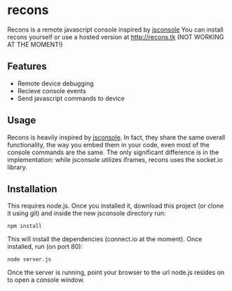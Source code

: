 recons
======

Recons is a remote javascript console inspired by [jsconsole](http://jsconsole.com)
You can install recons yourself or use a hosted version at http://recons.tk (NOT WORKING AT THE MOMENT!) 

Features
--------

* Remote device debugging
* Recieve console events
* Send javascript commands to device

Usage
-----

Recons is heavily inspired by [jsconsole](http://jsconsole.com). In fact, they share the same overall functionality, the way you embed them in your code, even most of the console commands are the same. The only significant difference is in the implementation: while jsconsole utilizes iframes, recons uses the socket.io library.

Installation
------------

This requires node.js. Once you installed it, download this project (or clone it using git) and inside the new jsconsole directory run:

`npm install`

This will install the dependencies (connect.io at the moment).
Once installed, run (on port 80):

`node server.js`

Once the server is running, point your browser to the url node.js resides on to open a console window.